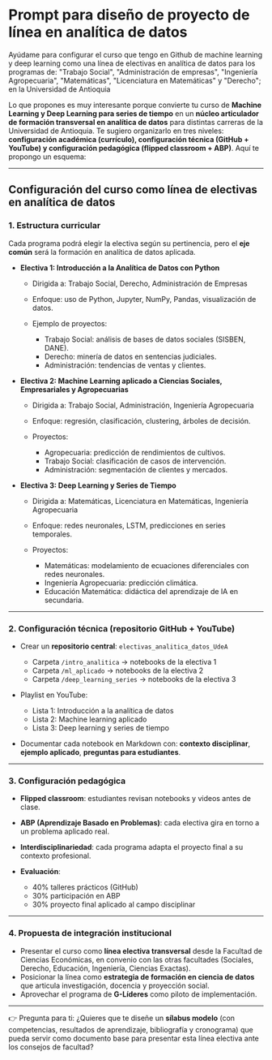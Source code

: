 
# Prompt para diseño de proyecto de línea en analítica de datos    

Ayúdame para configurar el curso que tengo en Github de machine learning y deep learning como una línea de electivas en analítica de datos para los programas de: "Trabajo Social", "Administración de empresas", "Ingeniería Agropecuaria", "Matemáticas", "Licenciatura en Matemáticas" y "Derecho"; en la Universidad de Antioquia


Lo que propones es muy interesante porque convierte tu curso de **Machine Learning y Deep Learning para series de tiempo** en un **núcleo articulador de formación transversal en analítica de datos** para distintas carreras de la Universidad de Antioquia. Te sugiero organizarlo en tres niveles: **configuración académica (currículo), configuración técnica (GitHub + YouTube) y configuración pedagógica (flipped classroom + ABP)**. Aquí te propongo un esquema:

---

## Configuración del curso como línea de electivas en analítica de datos

### 1. **Estructura curricular**

Cada programa podrá elegir la electiva según su pertinencia, pero el **eje común** será la formación en analítica de datos aplicada.

* **Electiva 1: Introducción a la Analítica de Datos con Python**

  * Dirigida a: Trabajo Social, Derecho, Administración de Empresas
  * Enfoque: uso de Python, Jupyter, NumPy, Pandas, visualización de datos.
  * Ejemplo de proyectos:

    * Trabajo Social: análisis de bases de datos sociales (SISBEN, DANE).
    * Derecho: minería de datos en sentencias judiciales.
    * Administración: tendencias de ventas y clientes.

* **Electiva 2: Machine Learning aplicado a Ciencias Sociales, Empresariales y Agropecuarias**

  * Dirigida a: Trabajo Social, Administración, Ingeniería Agropecuaria
  * Enfoque: regresión, clasificación, clustering, árboles de decisión.
  * Proyectos:

    * Agropecuaria: predicción de rendimientos de cultivos.
    * Trabajo Social: clasificación de casos de intervención.
    * Administración: segmentación de clientes y mercados.

* **Electiva 3: Deep Learning y Series de Tiempo**

  * Dirigida a: Matemáticas, Licenciatura en Matemáticas, Ingeniería Agropecuaria
  * Enfoque: redes neuronales, LSTM, predicciones en series temporales.
  * Proyectos:

    * Matemáticas: modelamiento de ecuaciones diferenciales con redes neuronales.
    * Ingeniería Agropecuaria: predicción climática.
    * Educación Matemática: didáctica del aprendizaje de IA en secundaria.

---

### 2. **Configuración técnica (repositorio GitHub + YouTube)**

* Crear un **repositorio central**: `electivas_analitica_datos_UdeA`

  * Carpeta `/intro_analitica` → notebooks de la electiva 1
  * Carpeta `/ml_aplicado` → notebooks de la electiva 2
  * Carpeta `/deep_learning_series` → notebooks de la electiva 3
* Playlist en YouTube:

  * Lista 1: Introducción a la analítica de datos
  * Lista 2: Machine learning aplicado
  * Lista 3: Deep learning y series de tiempo
* Documentar cada notebook en Markdown con: **contexto disciplinar**, **ejemplo aplicado**, **preguntas para estudiantes**.

---

### 3. **Configuración pedagógica**

* **Flipped classroom**: estudiantes revisan notebooks y videos antes de clase.
* **ABP (Aprendizaje Basado en Problemas)**: cada electiva gira en torno a un problema aplicado real.
* **Interdisciplinariedad**: cada programa adapta el proyecto final a su contexto profesional.
* **Evaluación**:

  * 40% talleres prácticos (GitHub)
  * 30% participación en ABP
  * 30% proyecto final aplicado al campo disciplinar

---

### 4. **Propuesta de integración institucional**

* Presentar el curso como **línea electiva transversal** desde la Facultad de Ciencias Económicas, en convenio con las otras facultades (Sociales, Derecho, Educación, Ingeniería, Ciencias Exactas).
* Posicionar la línea como **estrategia de formación en ciencia de datos** que articula investigación, docencia y proyección social.
* Aprovechar el programa de **G-Líderes** como piloto de implementación.

---

👉 Pregunta para ti:
¿Quieres que te diseñe un **sílabus modelo** (con competencias, resultados de aprendizaje, bibliografía y cronograma) que pueda servir como documento base para presentar esta línea electiva ante los consejos de facultad?
